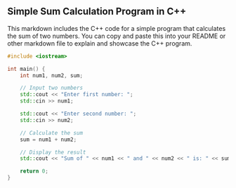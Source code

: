 ## Simple Sum Calculation Program in C++

This markdown includes the C++ code for a simple program that calculates the sum of two numbers. You can copy and paste this into your README or other markdown file to explain and showcase the C++ program.


```cpp
#include <iostream>

int main() {
    int num1, num2, sum;

    // Input two numbers
    std::cout << "Enter first number: ";
    std::cin >> num1;

    std::cout << "Enter second number: ";
    std::cin >> num2;

    // Calculate the sum
    sum = num1 + num2;

    // Display the result
    std::cout << "Sum of " << num1 << " and " << num2 << " is: " << sum << "\n";

    return 0;
}
